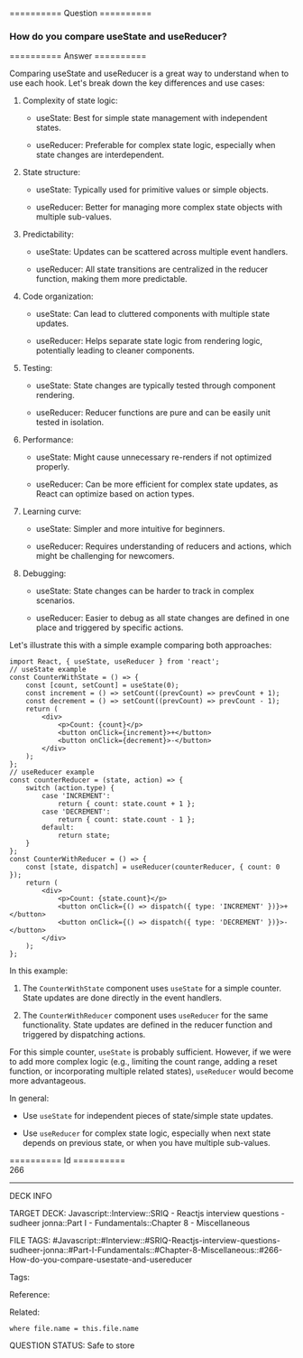 ========== Question ==========  

### How do you compare useState and useReducer?  

========== Answer ==========  

Comparing useState and useReducer is a great way to understand when to use each hook. Let's break down the key differences and use cases:

1. Complexity of state logic:

    - useState: Best for simple state management with independent states.

    - useReducer: Preferable for complex state logic, especially when state changes are interdependent.

2. State structure:

    - useState: Typically used for primitive values or simple objects.

    - useReducer: Better for managing more complex state objects with multiple sub-values.

3. Predictability:

    - useState: Updates can be scattered across multiple event handlers.

    - useReducer: All state transitions are centralized in the reducer function, making them more predictable.

4. Code organization:

    - useState: Can lead to cluttered components with multiple state updates.

    - useReducer: Helps separate state logic from rendering logic, potentially leading to cleaner components.

5. Testing:

    - useState: State changes are typically tested through component rendering.

    - useReducer: Reducer functions are pure and can be easily unit tested in isolation.

6. Performance:

    - useState: Might cause unnecessary re-renders if not optimized properly.

    - useReducer: Can be more efficient for complex state updates, as React can optimize based on action types.

7. Learning curve:

    - useState: Simpler and more intuitive for beginners.

    - useReducer: Requires understanding of reducers and actions, which might be challenging for newcomers.

8. Debugging:

    - useState: State changes can be harder to track in complex scenarios.

    - useReducer: Easier to debug as all state changes are defined in one place and triggered by specific actions.

Let's illustrate this with a simple example comparing both approaches:

<!-- codeblock-start -->
<pre><code class="hljs language-javascript"><span class="hljs-keyword">import</span> <span class="hljs-title class_">React</span>, { useState, useReducer } <span class="hljs-keyword">from</span> <span class="hljs-string">'react'</span>;
<span class="hljs-comment">// useState example</span>
<span class="hljs-keyword">const</span> <span class="hljs-title function_">CounterWithState</span> = (<span class="hljs-params"></span>) => {
    <span class="hljs-keyword">const</span> [count, setCount] = <span class="hljs-title function_">useState</span>(<span class="hljs-number">0</span>);
    <span class="hljs-keyword">const</span> <span class="hljs-title function_">increment</span> = (<span class="hljs-params"></span>) => <span class="hljs-title function_">setCount</span>(<span class="hljs-function">(<span class="hljs-params">prevCount</span>) =></span> prevCount + <span class="hljs-number">1</span>);
    <span class="hljs-keyword">const</span> <span class="hljs-title function_">decrement</span> = (<span class="hljs-params"></span>) => <span class="hljs-title function_">setCount</span>(<span class="hljs-function">(<span class="hljs-params">prevCount</span>) =></span> prevCount - <span class="hljs-number">1</span>);
    <span class="hljs-keyword">return</span> (
        <span class="xml"><span class="hljs-tag">&#x3C;<span class="hljs-name">div</span>></span>
            <span class="hljs-tag">&#x3C;<span class="hljs-name">p</span>></span>Count: {count}<span class="hljs-tag">&#x3C;/<span class="hljs-name">p</span>></span>
            <span class="hljs-tag">&#x3C;<span class="hljs-name">button</span> <span class="hljs-attr">onClick</span>=<span class="hljs-string">{increment}</span>></span>+<span class="hljs-tag">&#x3C;/<span class="hljs-name">button</span>></span>
            <span class="hljs-tag">&#x3C;<span class="hljs-name">button</span> <span class="hljs-attr">onClick</span>=<span class="hljs-string">{decrement}</span>></span>-<span class="hljs-tag">&#x3C;/<span class="hljs-name">button</span>></span>
        <span class="hljs-tag">&#x3C;/<span class="hljs-name">div</span>></span></span>
    );
};
<span class="hljs-comment">// useReducer example</span>
<span class="hljs-keyword">const</span> <span class="hljs-title function_">counterReducer</span> = (<span class="hljs-params">state, action</span>) => {
    <span class="hljs-keyword">switch</span> (action.<span class="hljs-property">type</span>) {
        <span class="hljs-keyword">case</span> <span class="hljs-string">'INCREMENT'</span>:
            <span class="hljs-keyword">return</span> { <span class="hljs-attr">count</span>: state.<span class="hljs-property">count</span> + <span class="hljs-number">1</span> };
        <span class="hljs-keyword">case</span> <span class="hljs-string">'DECREMENT'</span>:
            <span class="hljs-keyword">return</span> { <span class="hljs-attr">count</span>: state.<span class="hljs-property">count</span> - <span class="hljs-number">1</span> };
        <span class="hljs-attr">default</span>:
            <span class="hljs-keyword">return</span> state;
    }
};
<span class="hljs-keyword">const</span> <span class="hljs-title function_">CounterWithReducer</span> = (<span class="hljs-params"></span>) => {
    <span class="hljs-keyword">const</span> [state, dispatch] = <span class="hljs-title function_">useReducer</span>(counterReducer, { <span class="hljs-attr">count</span>: <span class="hljs-number">0</span> });
    <span class="hljs-keyword">return</span> (
        <span class="xml"><span class="hljs-tag">&#x3C;<span class="hljs-name">div</span>></span>
            <span class="hljs-tag">&#x3C;<span class="hljs-name">p</span>></span>Count: {state.count}<span class="hljs-tag">&#x3C;/<span class="hljs-name">p</span>></span>
            <span class="hljs-tag">&#x3C;<span class="hljs-name">button</span> <span class="hljs-attr">onClick</span>=<span class="hljs-string">{()</span> =></span> dispatch({ type: 'INCREMENT' })}>+<span class="hljs-tag">&#x3C;/<span class="hljs-name">button</span>></span>
            <span class="hljs-tag">&#x3C;<span class="hljs-name">button</span> <span class="hljs-attr">onClick</span>=<span class="hljs-string">{()</span> =></span> dispatch({ type: 'DECREMENT' })}>-<span class="hljs-tag">&#x3C;/<span class="hljs-name">button</span>></span>
        <span class="hljs-tag">&#x3C;/<span class="hljs-name">div</span>></span></span>
    );
};
</code></pre>
<!-- codeblock-end -->

In this example:

1. The `CounterWithState` component uses `useState` for a simple counter. State updates are done directly in the event handlers.

2. The `CounterWithReducer` component uses `useReducer` for the same functionality. State updates are defined in the reducer function and triggered by dispatching actions.

For this simple counter, `useState` is probably sufficient. However, if we were to add more complex logic (e.g., limiting the count range, adding a reset function, or incorporating multiple related states), `useReducer` would become more advantageous.

In general:

-   Use `useState` for independent pieces of state/simple state updates.

-   Use `useReducer` for complex state logic, especially when next state depends on previous state, or when you have multiple sub-values.

========== Id ==========  
266

---

DECK INFO

TARGET DECK: Javascript::Interview::SRIQ - Reactjs interview questions - sudheer jonna::Part I - Fundamentals::Chapter 8 - Miscellaneous

FILE TAGS: #Javascript::#Interview::#SRIQ-Reactjs-interview-questions-sudheer-jonna::#Part-I-Fundamentals::#Chapter-8-Miscellaneous::#266-How-do-you-compare-usestate-and-usereducer

Tags:

Reference:

Related:

```dataview
where file.name = this.file.name
```
QUESTION STATUS: Safe to store
